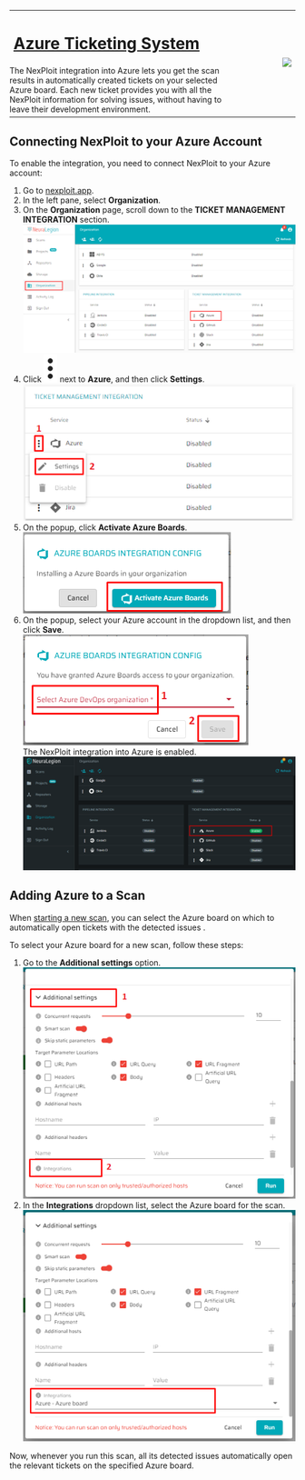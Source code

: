 <table id="integrations" >
  <tr>
    <td width="75%">
      <a href="#/guide/pipeline-integration/ticketing-systems/azure"> <h1>Azure Ticketing System</h1></a>
    </td>
    <td width="25%" style="text-align:right" rowspan="3">
      <img src="guide/pipeline-integration/ticketing-systems/media/azure/Integration_logo_example.png"></img>
    </td>
  </tr>
  <tr>
    <td style="text-align:left;vertical-align:text-top;padding:0px">
      The NexPloit integration into Azure lets you get the scan results in automatically created tickets on your selected Azure board. Each new ticket provides you with all the NexPloit information for solving issues, without having to leave their development environment.
    </td>
  </tr>
  <tr><td></td></tr>
</table>

## Connecting NexPloit to your Azure Account
To enable the integration, you need to connect NexPloit to your Azure account:
1. Go to [nexploit.app](https://nexploit.app).
2. In the left pane, select **Organization**. 
3. On the **Organization** page, scroll down to the **TICKET MANAGEMENT INTEGRATION** section. \
![azure-option](media/azure/azure-option.png ':size=45%')
4. Click ![dots-button](media/jira/dots-button.png ':size=1%') next to **Azure**, and then click **Settings**.\
![icon-settings](media/azure/icon-settings.png ':size=45%')
5. On the popup, click **Activate Azure Boards**.\
![activate-azure-boards](media/azure/activate-azure-boards.png ':size=45%')
6. On the popup, select your Azure account in the dropdown list, and then click **Save**.\
![select-azure-organization](media/azure/select-azure-rganization.png ':size=45%')\
The NexPloit integration into Azure is enabled. \
![enabled](media/azure/enabled.png ':size=45%')

## Adding Azure to a Scan
When [starting a new scan](guide/np-web-ui/scanning/creating-new-scan.md), you can select the Azure board on which to automatically open tickets with the detected issues . 

To select your Azure board for a new scan, follow these steps:
1. Go to the **Additional settings** option.\
![additional-settings](media/azure/additional-setttings.png ':size=45%')
2. In the **Integrations** dropdown list, select the Azure board for the scan.\
![selected-azure-board](media/azure/selected-azure-board.png ':size=45%')

Now, whenever you run this scan, all its detected issues automatically open the relevant tickets on the specified Azure board.
